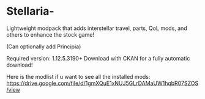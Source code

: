 # Stellaria-
Lightweight modpack that adds interstellar travel, parts, QoL mods, and others to enhance the stock game!

(Can optionally add Principia)

Required version: 1.12.5.3190+
Download with CKAN for a fully automatic download!

Here is the modlist if u want to see all the installed mods: https://drive.google.com/file/d/1gmXQuE1xNUJ5GLrDAMaUW1hqbR07SZOS/view
